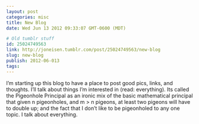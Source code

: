 ```yaml
---
layout: post
categories: misc
title: New Blog
date: Wed Jun 13 2012 09:33:07 GMT-0600 (MDT)

# Old tumblr stuff
id: 25024749563
link: http://joneisen.tumblr.com/post/25024749563/new-blog
slug: new-blog
publish: 2012-06-013
tags:
---
```



I’m starting up this blog to have a place to post good pics, links, and
thoughts. I’ll talk about things I’m interested in (read: everything).
Its called the Pigeonhole Principal as an ironic mix of the basic
mathematical principal that given n pigeonholes, and m \> n pigeons, at
least two pigeons will have to double up; and the fact that I don’t like
to be pigeonholed to any one topic. I talk about everything.

